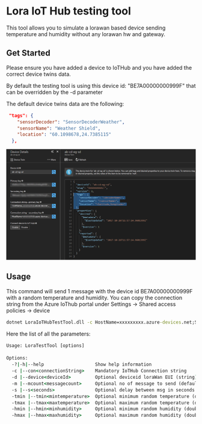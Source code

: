 # Lora IoT Hub testing tool

This tool allows you to simulate a lorawan based device sending temperature and humidity without any lorawan hw and gateway. 

## Get Started

Please ensure you have added a device to IoTHub and you have added the correct device twins data.

By default the testing tool is using this device id: "BE7A00000000999F" that can be overridden  by the -d parameter

The default device twins data are the following:

```json
 "tags": {
    "sensorDecoder": "SensorDecoderWeather",
    "sensorName": "Weather Shield",
    "location": "60.1098678,24.7385115"
  },
```


![Device Twin - Add Tags](../images/DeviceTwinAddTags.png)


## Usage

This command will send 1 message with the device id BE7A00000000999F with a random temperature and humidity. You can copy the connection string from the Azure IoThub portal under Settings -> Shared access policies -> device

```cmd
dotnet LoraIoTHubTestTool.dll -c HostName=xxxxxxxxx.azure-devices.net;SharedAccessKeyName=device;SharedAccessKey=XXXXXXXXXXXXXXXXXXXXXXXXXXXX
```

Here the list of all the parameters:

```cmd
Usage: LoraTestTool [options]

Options:
  -?|-h|--help                   Show help information
  -c |--con<connectionString>    Mandatory IoTHub Connection string
  -d |--device<deviceId>         Optional deviceid loraWan EUI (string)
  -m |--mcount<messagecount>     Optional no of message to send (default 1)
  -s |--s<seconds>               Optional delay between msg in seconds (default 10)
  -tmin |--tmin<mintemperature>  Optional minimum random temperature (double)
  -tmax |--tmax<maxtemperature>  Optional maximum random temperature (double)
  -hmin |--hmin<minhumidity>     Optional minimum random humidity (double)
  -hmax |--hmax<maxhumidity>     Optional maximum random humidity (double)
```





